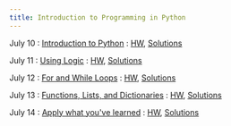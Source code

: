 ```yaml
---
title: Introduction to Programming in Python
---
```


July 10
: [Introduction to Python](#)
  : [HW](#), [Solutions](#)

July 11
: [Using Logic](#)
  : [HW](#), [Solutions](#)

July 12
: [For and While Loops](#)
  : [HW](#), [Solutions](#)

July 13
: [Functions, Lists, and Dictionaries](#)
  : [HW](#), [Solutions](#)

July 14
: [Apply what you've learned](#)
  : [HW](#), [Solutions](#)
